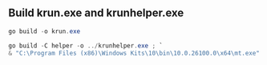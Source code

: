## Build krun.exe and krunhelper.exe

```powershell
go build -o krun.exe
```

```powershell
go build -C helper -o ../krunhelper.exe ; `
& "C:\Program Files (x86)\Windows Kits\10\bin\10.0.26100.0\x64\mt.exe" -manifest helper\helper.manifest -outputresource:krunhelper.exe;1
```
